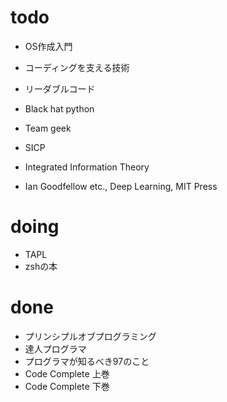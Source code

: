# todo

- OS作成入門
- コーディングを支える技術
- リーダブルコード
- Black hat python
- Team geek
- SICP

- Integrated Information Theory
- Ian Goodfellow etc., Deep Learning, MIT Press


# doing

- TAPL
- zshの本


# done

- プリンシプルオブプログラミング
- 達人プログラマ
- プログラマが知るべき97のこと
- Code Complete 上巻
- Code Complete 下巻
